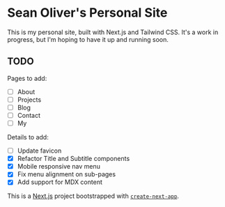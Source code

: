 # Sean Oliver's Personal Site

This is my personal site, built with Next.js and Tailwind CSS. It's a work in
progress, but I'm hoping to have it up and running soon.

## TODO

Pages to add:
- [ ] About
- [ ] Projects
- [ ] Blog
- [ ] Contact
- [ ] My

Details to add:
- [ ] Update favicon
- [X] Refactor Title and Subtitle components
- [X] Mobile responsive nav menu
- [X] Fix menu alignment on sub-pages
- [X] Add support for MDX content

This is a [Next.js](https://nextjs.org/) project bootstrapped with [`create-next-app`](https://github.com/vercel/next.js/tree/canary/packages/create-next-app).